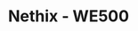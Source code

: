 ---
title: Nethix - WE500
layout: subsections
collection: 'guides/devices/nethix-we500'
image: '/guides/images/devices/device-list/nethix-we500.jpg'
---